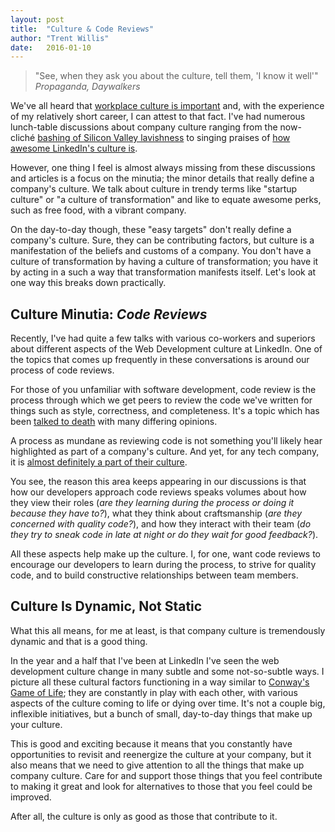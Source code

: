 ```yaml
---
layout: post
title:  "Culture & Code Reviews"
author: "Trent Willis"
date:   2016-01-10
---
```


> "See, when they ask you about the culture, tell them, 'I know it well'"  
> <cite>Propaganda, _Daywalkers_</cite>

We've all heard that [workplace culture is important](http://www.businessinsider.com/workplace-culture-is-important-2013-1) and, with the experience of my relatively short career, I can attest to that fact. I've had numerous lunch-table discussions about company culture ranging from the now-cliché [bashing of Silicon Valley lavishness](http://www.businessinsider.com/why-lavish-silicon-valley-perks-could-be-bad-for-workers-2013-7) to singing praises of [how awesome LinkedIn's culture is](https://www.glassdoor.com/Reviews/Employee-Review-LinkedIn-RVW5492270.htm). 

However, one thing I feel is almost always missing from these discussions and articles is a focus on the minutia; the minor details that really define a company's culture. We talk about culture in trendy terms like "startup culture" or "a culture of transformation" and like to equate awesome perks, such as free food, with a vibrant company.

On the day-to-day though, these "easy targets" don't really define a company's culture. Sure, they can be contributing factors, but culture is a manifestation of the beliefs and customs of a company. You don't have a culture of transformation by having a culture of transformation; you have it by acting in a such a way that transformation manifests itself. Let's look at one way this breaks down practically.

## Culture Minutia: _Code Reviews_

Recently, I've had quite a few talks with various co-workers and superiors about different aspects of the Web Development culture at LinkedIn. One of the topics that comes up frequently in these conversations is around our process of code reviews.

For those of you unfamiliar with software development, code review is the process through which we get peers to review the code we've written for things such as style, correctness, and completeness. It's a topic which has been [talked to death](https://www.google.com/search?q=code+reviews) with many differing opinions.

A process as mundane as reviewing code is not something you'll likely hear highlighted as part of a company's culture. And yet, for any tech company, it is [almost definitely a part of their culture](http://stackoverflow.com/questions/310813/how-do-you-perform-code-reviews).

You see, the reason this area keeps appearing in our discussions is that how our developers approach code reviews speaks volumes about how they view their roles (_are they learning during the process or doing it because they have to?_), what they think about craftsmanship (_are they concerned with quality code?_), and how they interact with their team (_do they try to sneak code in late at night or do they wait for good feedback?_).

All these aspects help make up the culture. I, for one, want code reviews to encourage our developers to learn during the process, to strive for quality code, and to build constructive relationships between team members.

## Culture Is Dynamic, Not Static

What this all means, for me at least, is that company culture is tremendously dynamic and that is a good thing.

In the year and a half that I've been at LinkedIn I've seen the web development culture change in many subtle and some not-so-subtle ways. I picture all these cultural factors functioning in a way similar to [Conway's Game of Life](https://en.wikipedia.org/wiki/Conway%27s_Game_of_Life); they are constantly in play with each other, with various aspects of the culture coming to life or dying over time. It's not a couple big, inflexible initiatives, but a bunch of small, day-to-day things that make up your culture.

This is good and exciting because it means that you constantly have opportunities to revisit and reenergize the culture at your company, but it also means that we need to give attention to all the things that make up company culture. Care for and support those things that you feel contribute to making it great and look for alternatives to those that you feel could be improved.

After all, the culture is only as good as those that contribute to it.
